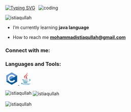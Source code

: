 [![Typing SVG](https://readme-typing-svg.demolab.com/?lines=Hi!+There;I+am+Abul+Hasnat+Mohammad+Istiaqullah;CSE+@+UIU-232)](https://git.io/typing-svg)
<img align="right" alt="coding" width="400" src="https://camo.githubusercontent.com/7de37139d0b4c1ce40865e799b446c0e963a3dd8fb68d239707237c40604fa3d/68747470733a2f2f63646e2e6472696262626c652e636f6d2f75736572732f3733303730332f73637265656e73686f74732f363538313234332f6176656e746f2e676966" >

<p align="left"> <img src="https://komarev.com/ghpvc/?username=istiaqullah&label=Profile%20views&color=0e75b6&style=flat" alt="istiaqullah" /> </p>

- I’m currently learning **java language**

-  How to reach me **mohammadistiaqullah@gmail.com**

<h3 align="left">Connect with me:</h3>
<p align="left">
</p>

<h3 align="left">Languages and Tools:</h3>
<p align="left"> <a href="https://www.cprogramming.com/" target="_blank" rel="noreferrer"> <img src="https://raw.githubusercontent.com/devicons/devicon/master/icons/c/c-original.svg" alt="c" width="40" height="40"/> </a> <a href="https://www.java.com" target="_blank" rel="noreferrer"> <img src="https://raw.githubusercontent.com/devicons/devicon/master/icons/java/java-original.svg" alt="java" width="40" height="40"/> </a> </p>

<p><img align="left" src="https://github-readme-stats.vercel.app/api/top-langs?username=istiaqullah&show_icons=true&locale=en&layout=compact" alt="istiaqullah" /></p>

<p>&nbsp;<img align="center" src="https://github-readme-stats.vercel.app/api?username=istiaqullah&show_icons=true&locale=en" alt="istiaqullah" /></p>

<p><img align="center" src="https://github-readme-streak-stats.herokuapp.com/?user=istiaqullah&" alt="istiaqullah" /></p>

